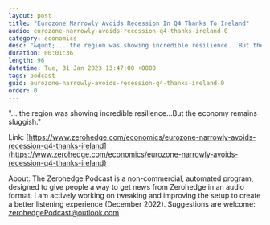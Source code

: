 ```yaml
---
layout: post
title: "Eurozone Narrowly Avoids Recession In Q4 Thanks To Ireland"
audio: eurozone-narrowly-avoids-recession-q4-thanks-ireland-0
category: economics
desc: "&quot;... the region was showing incredible resilience...But the economy remains sluggish.&quot;"
duration: 00:01:36
length: 96
datetime: Tue, 31 Jan 2023 13:47:00 +0000
tags: podcast
guid: eurozone-narrowly-avoids-recession-q4-thanks-ireland-0
order: 0
---
```

&quot;... the region was showing incredible resilience...But the economy remains sluggish.&quot;

Link: [https://www.zerohedge.com/economics/eurozone-narrowly-avoids-recession-q4-thanks-ireland](https://www.zerohedge.com/economics/eurozone-narrowly-avoids-recession-q4-thanks-ireland)

About: The Zerohedge Podcast is a non-commercial, automated program, designed to give people a way to get news from Zerohedge in an audio format.  I am actively working on tweaking and improving the setup to create a better listening experience (December 2022).  Suggestions are welcome: [zerohedgePodcast@outlook.com](mailto:zerohedgePodcast@outlook.com)